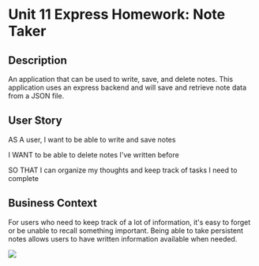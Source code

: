 # Unit 11 Express Homework: Note Taker

## Description

An application that can be used to write, save, and delete notes. This application uses an express backend and will save and retrieve note data from a JSON file.

## User Story

AS A user, I want to be able to write and save notes

I WANT to be able to delete notes I've written before

SO THAT I can organize my thoughts and keep track of tasks I need to complete

## Business Context

For users who need to keep track of a lot of information, it's easy to forget or be unable to recall something important. Being able to take persistent notes allows users to have written information available when needed.


![](note-taker-demo.gif)